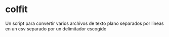 # colfit
Un script para convertir varios archivos de texto plano separados por lineas en un csv separado por un delimitador escogido

